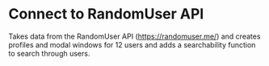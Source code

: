 # Connect to RandomUser API

Takes data from the RandomUser API (https://randomuser.me/) and creates profiles and modal windows for 12 users and adds a searchability function to search through users.
